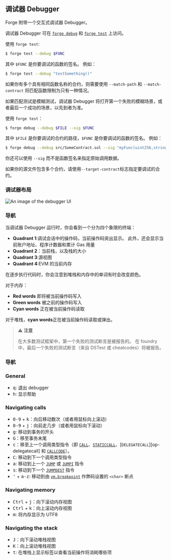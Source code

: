 ## 调试器 Debugger

Forge 附带一个交互式调试器 Debugger。

调试器 Debugger 可在 [`forge debug`](../reference/forge/forge-debug.md) 和 [`forge test`](../reference/forge/forge-test.md) 上访问。

使用 `forge test`:

```sh
$ forge test --debug $FUNC
```

其中 `$FUNC` 是你要调试的函数的签名。 例如：

```sh
$ forge test --debug "testSomething()"
```

如果你有多个具有相同函数名称的合约，则需要使用 `--match-path` 和 `--match-contract` 将匹配函数限制为只有一种情况。

如果匹配测试是模糊测试，调试器 Debugger 将打开第一个失败的模糊场景，或者最后一个成功的场景，以先到者为准。

使用 `forge test`：

```sh
$ forge debug --debug $FILE --sig $FUNC
```

其中 `$FILE` 是你要调试的合约的路径，`$FUNC` 是你要调试的函数的签名。 例如：

```sh
$ forge debug --debug src/SomeContract.sol --sig "myFunc(uint256,string)" 123 "你好"
```

你还可以使用 `--sig` 而不是函数签名来指定原始调用数据。

如果你的源文件包含多个合约，请使用`--target-contract`标志指定要调试的合约。


### 调试器布局

![An image of the debugger UI](../images/debugger.png)


### 导航

当调试器 Debugger 运行时，你会看到一个分为四个象限的终端：

- **Quadrant 1**:调试会话中的操作码，当前操作码突出显示。 此外，还会显示当前账户地址、程序计数器和累计 Gas 用量
- **Quadrant 2**：当前栈，以及栈的大小
- **Quadrant 3**:源视图
- **Quadrant 4**:EVM 的当前内存

在逐步执行代码时，你会注意到堆栈和内存中的单词有时会改变颜色。

对于内存：

- **Red words** 即将被当前操作码写入
- **Green words** 被之前的操作码写入
- **Cyan words** 正在被当前操作码读取

对于堆栈，**cyan words**正在被当前操作码读取或弹出。


> ⚠️ **注意**
>
> 在大多数测试框架中，第一个失败的测试断言是被报告的。
> 在 foundry 中，最后一个失败的测试断言（来自 DSTest 或 cheatcodes）将被报告。

### 导航

### General

- <kbd>q</kbd>: 退出 debugger
- <kbd>h</kbd>: 显示帮助

### Navigating calls

- <kbd>0-9</kbd> + <kbd>k</kbd>：向后移动数次（或者用鼠标向上滚动）
- <kbd>0-9</kbd> + <kbd>j</kbd>：向前走几步（或者用鼠标向下滚动）
- <kbd>g</kbd>: 移动到事务的开头
- <kbd>G</kbd>：移至事务末尾
- <kbd>c</kbd>：移至上一个调用类型指令（即 [`CALL`][op-call]、[`STATICCALL`][op-staticcall]、[`DELEGATECALL`][op- delegatecall] 和 [`CALLCODE`][op-callcode]）。
- <kbd>C</kbd>: 移动到下一个调用类型指令
- <kbd>a</kbd>: 移动到上一个 [`JUMP`][op-jump] 或 [`JUMPI`][op-jumpi] 指令
- <kbd>s</kbd>: 移动到下一个 [`JUMPDEST`][op-jumpdest] 指令
- <kbd>'</kbd> + <kbd>a-z</kbd>: 移动到由 [`vm.breakpoint`][cheat-breakpoint] 作弊码设置的 `<char>` 断点

### Navigating memory
- <kbd>Ctrl</kbd> + <kbd>j</kbd>：向下滚动内存视图
- <kbd>Ctrl</kbd> + <kbd>k</kbd>：向上滚动内存视图
- <kbd>m</kbd>: 将内存显示为 UTF8

### Navigating the stack
- <kbd>J</kbd>：向下滚动堆栈视图
- <kbd>K</kbd>：向上滚动堆栈视图
- <kbd>t</kbd>: 在堆栈上显示标签以查看当前操作将消耗哪些项

[op-call]: https://www.evm.codes/#f1
[op-staticcall]: https://www.evm.codes/#fa
[op-delegatecall]: https://www.evm.codes/#f4
[op-callcode]: https://www.evm.codes/#f2
[op-jumpdest]: https://www.evm.codes/#5b
[op-jump]: https://www.evm.codes/#f1
[op-jumpi]: https://www.evm.codes/#57
[cheat-breakpoint]: ../cheatcodes/breakpoint.md